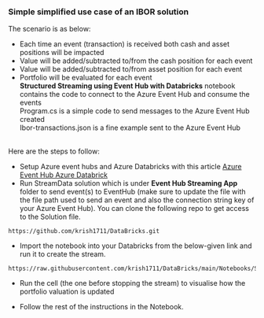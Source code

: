 ### Simple simplified use case of an IBOR solution
The scenario is as below:
* Each time an event (transaction) is received both cash and asset positions will be impacted
* Value will be added/subtracted to/from the cash position for each event
* Value will be added/subtracted to/from asset position for each event
* Portfolio will be evaluated for each event
<br> **Structured Streaming using Event Hub with Databricks** notebook contains the code to connect to the Azure Event Hub and consume the events
<br> Program.cs is a simple code to send messages to the Azure Event Hub created
<br> Ibor-transactions.json is a fine example sent to the Azure Event Hub

<br>Here are the steps to follow:
* Setup Azure event hubs and Azure Databricks with this article [Azure Event Hub Azure Databrick](https://learn.microsoft.com/en-us/azure/event-hubs/event-hubs-create)
* Run StreamData solution which is under **Event Hub Streaming App** folder to send event(s) to EventHub (make sure to update the file with the file path used to send an event and also the connection string key of your Azure Event Hub). You can clone the following repo to get access to the Solution file.
```
https://github.com/krish1711/DataBricks.git
```
* Import the notebook into your Databricks from the below-given link and run it to create the stream.
 ```
https://raw.githubusercontent.com/krish1711/DataBricks/main/Notebooks/Structured%20Streaming%20using%20Event%20Hub%20with%20Databricks.ipynb
 ```
* Run the cell (the one before stopping the stream) to visualise how the portfolio valuation is updated

* Follow the rest of the instructions in the Notebook.
